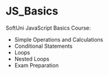 # JS_Basics

SoftUni JavaScript Basics Course:
  - Simple Operations and Calculations
  - Conditional Statements
  - Loops
  - Nested Loops
  - Exam Preparation
